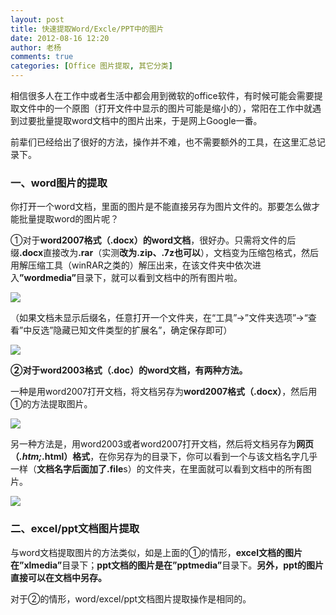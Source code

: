 ```yaml
---
layout: post
title: 快速提取Word/Excle/PPT中的图片
date: 2012-08-16 12:20
author: 老杨
comments: true
categories: [Office 图片提取, 其它分类]
---
```

相信很多人在工作中或者生活中都会用到微软的office软件，有时候可能会需要提取文件中的一个原图（打开文件中显示的图片可能是缩小的），常阳在工作中就遇到过要批量提取word文档中的图片出来，于是网上Google一番。

前辈们已经给出了很好的方法，操作并不难，也不需要额外的工具，在这里汇总记录下。

<!--more-->

<h3>一、word图片的提取</h3>

你打开一个word文档，里面的图片是不能直接另存为图片文件的。那要怎么做才能批量提取word的图片呢？

①对于<strong>word2007格式（.docx）的word文档</strong>，很好办。只需将文件的后缀<strong>.docx</strong>直接改为<strong>.rar</strong>（实测<strong>改为.zip、.7z也可以</strong>），文档变为压缩包格式，然后用解压缩工具（winRAR之类的）解压出来，在该文件夹中依次进入<strong>”wordmedia”</strong>目录下，就可以看到文档中的所有图片啦。

<img  src="//cyhour.com/wp-content/uploads/2012/08/Word-Excle-PPT-1.jpg" />

（如果文档未显示后缀名，任意打开一个文件夹，在“工具”→”文件夹选项”→“查看”中反选”隐藏已知文件类型的扩展名”，确定保存即可）

<img  src="//cyhour.com/wp-content/uploads/2012/08/Word-Excle-PPT-2.jpg" />

<strong>②对于word2003格式（.doc）的word文档，有两种方法。</strong>

一种是用word2007打开文档，将文档另存为<strong>word2007格式（.docx）</strong>，然后用①的方法提取图片。

<img  src="//cyhour.com/wp-content/uploads/2012/08/Word-Excle-PPT-3.jpg" />

另一种方法是，用word2003或者word2007打开文档，然后将文档另存为<strong>网页（*.htm;*.html）格式</strong>，在你另存为的目录下，你可以看到一个与该文档名字几乎一样（<strong>文档名字后面加了.file</strong>s）的文件夹，在里面就可以看到文档中的所有图片。

<img  src="//cyhour.com/wp-content/uploads/2012/08/Word-Excle-PPT-4.jpg" />

<h3>二、excel/ppt文档图片提取</h3>

与word文档提取图片的方法类似，如是上面的①的情形，<strong>excel文档的图片在”xlmedia”</strong>目录下；<strong>ppt文档的图片是在”pptmedia”</strong>目录下。<strong>另外，ppt的图片直接可以在文档中另存。</strong>

对于②的情形，word/excel/ppt文档图片提取操作是相同的。
